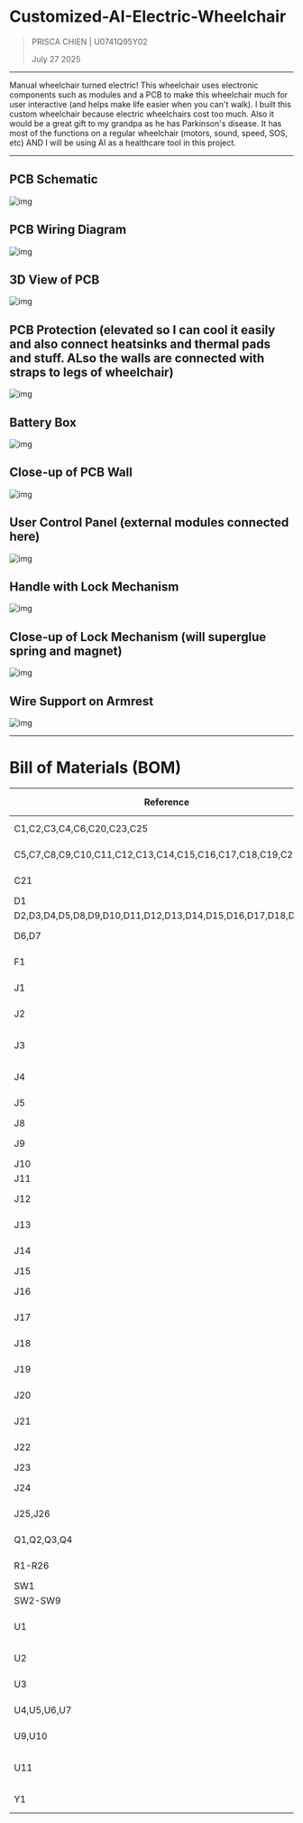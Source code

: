 # Customized-AI-Electric-Wheelchair

>PRISCA CHIEN | U0741Q95Y02
>
>July 27 2025
---

Manual wheelchair turned electric! This wheelchair uses electronic components such as modules and a PCB to make this wheelchair much for user interactive (and helps make life easier when you can't walk). 
I built this custom wheelchair because electric wheelchairs cost too much. Also it would be a great gift to my grandpa as he has Parkinson's disease. It has most of the functions on a regular wheelchair (motors, sound, speed, SOS, etc) AND I will be using AI as a healthcare tool in this project. 

---

## PCB Schematic
![img](https://hc-cdn.hel1.your-objectstorage.com/s/v3/db5fbfbd7e0bc10afd8826d6d762fca40e77c986_screenshot_2025-07-31_at_6.03.55___pm.png)
## PCB Wiring Diagram
![img](https://hc-cdn.hel1.your-objectstorage.com/s/v3/d84d50014f3c763e20f84c45d50b902c72ce6dd0_screenshot_2025-07-31_at_6.04.13___pm.png)
## 3D View of PCB
![img](https://hc-cdn.hel1.your-objectstorage.com/s/v3/6ea45630e6804680592502100d09f40aed760abd_screenshot_2025-07-31_at_11.53.10___pm.png)
## PCB Protection (elevated so I can cool it easily and also connect heatsinks and thermal pads and stuff. ALso the walls are connected with straps to legs of wheelchair)
![img](https://hc-cdn.hel1.your-objectstorage.com/s/v3/807179f9a7847059bade0cff423d6ac2a8ea9139_screenshot_2025-08-01_at_12.14.26___am.png)
## Battery Box
![img](https://hc-cdn.hel1.your-objectstorage.com/s/v3/ed4c907d60fad636032d58342cff35c47ba04015_screenshot_2025-07-31_at_6.32.34___pm.png)
## Close-up of PCB Wall
![img](https://hc-cdn.hel1.your-objectstorage.com/s/v3/66d154698feb9bb12a59409ecfde0acb4c023f62_screenshot_2025-07-31_at_6.35.55___pm.png)
## User Control Panel (external modules connected here)
![img](https://hc-cdn.hel1.your-objectstorage.com/s/v3/22308247853b5489cdd5da76ab8be6df6bacaa96_screenshot_2025-07-31_at_10.06.07___pm.png)
## Handle with Lock Mechanism
![img](https://hc-cdn.hel1.your-objectstorage.com/s/v3/5a6ffb811a8e9d410a96445789bcb36389fe2946_screenshot_2025-07-31_at_10.58.33___pm.png)
## Close-up of Lock Mechanism (will superglue spring and magnet)
![img](https://hc-cdn.hel1.your-objectstorage.com/s/v3/5c3626e06f13cada701cf539a6c7b979acdeacb6_screenshot_2025-07-31_at_11.15.45___pm.png)
## Wire Support on Armrest
![img](https://hc-cdn.hel1.your-objectstorage.com/s/v3/3f076fdad0a60809efd0247c3fd230b4fd30fb90_screenshot_2025-07-31_at_11.17.25___pm.png)

---

# Bill of Materials (BOM)

| Reference | Qty | Description | Footprint | Purchase Link | Status |
|-----------|-----|-------------|-----------|---------------|---------|
| C1,C2,C3,C4,C6,C20,C23,C25 | 8 | Polarized Capacitor | CP_Radial_D5.0mm_P2.50mm | [AliExpress](https://www.aliexpress.com/item/1005002524973878.html) | |
| C5,C7,C8,C9,C10,C11,C12,C13,C14,C15,C16,C17,C18,C19,C22,C24 | 16 | Ceramic Capacitor | C_0603_1608Metric | [AliExpress](https://www.aliexpress.com/item/33000528620.html) | |
| C21 | 1 | Ceramic Capacitor (45°) | C_0603_1608Metric | [AliExpress](https://www.aliexpress.com/item/33000528620.html) | |
| D1 | 1 | TVS Diode | D_SMA | [AliExpress](https://www.aliexpress.com/item/1005002276080010.html) | |
| D2,D3,D4,D5,D8,D9,D10,D11,D12,D13,D14,D15,D16,D17,D18,D19 | 16 | Schottky Diode | D_SMA | [AliExpress](https://www.aliexpress.com/item/4001272645647.html) | |
| D6,D7 | 2 | LED | LED_D5.0mm | - | ✅ Have |
| F1 | 1 | Fuse | Fuse_BelFuse_0ZRE0005FF | - | ✅ Have |
| J1 | 1 | Buck Converter 24V→5V | PinSocket_1x04_P2.54mm | [AliExpress](https://www.aliexpress.com/item/1005006648976219.html) | |
| J2 | 1 | Buck Converter 24V→12V | FanPinHeader_1x04_P2.54mm | [AliExpress](https://www.aliexpress.com/item/1005004705881343.html) | |
| J3 | 1 | ICSP Programming Header | PinHeader_2x03_P2.54mm | - | ✅ Have |
| J4 | 1 | USB Serial | PinHeader_1x06_P1.00mm | - | ✅ Have |
| J5 | 1 | Raspberry Pi Zero | Harwin_M20-7812045_2x20 | [AliExpress](https://www.aliexpress.com/item/1005005792181612.html) | |
| J8 | 1 | Microphone | PinHeader_1x03_P1.00mm | [AliExpress](https://www.aliexpress.com/item/4001293896057.html) | |
| J9 | 1 | TFT 3.5" Display | PinHeader_1x14_P1.00mm | [AliExpress](https://www.aliexpress.com/item/1005008990800806.html) | |
| J10 | 1 | MPU6050 IMU | PinSocket_1x08_P2.54mm | [AliExpress](https://www.aliexpress.com/item/1005005682188615.html) | |
| J11 | 1 | DS3231 RTC | PinSocket_1x06_P2.54mm | [AliExpress](https://www.aliexpress.com/item/1005007143542894.html) | |
| J12 | 1 | Ultrasonic Sensor 1 | PinHeader_1x04_P1.00mm | - | ✅ Have |
| J13 | 1 | Ultrasonic Sensor 2 | PinHeader_1x04_P1.00mm | - | ✅ Have |
| J14 | 1 | Ultrasonic Sensor 3 | PinHeader_1x04_P1.00mm | - | ✅ Have |
| J15 | 1 | GPS Module | PinHeader_1x04_P1.00mm | [AliExpress](https://www.aliexpress.com/item/1005006459556070.html) | |
| J16 | 1 | Joystick Control | PinHeader_1x05_P1.00mm | - | ✅ Have |
| J17 | 1 | Temperature Sensor 1 | PinHeader_1x03_P1.00mm | - | ✅ Have |
| J18 | 1 | Temperature Sensor 2 | PinHeader_1x03_P1.00mm | - | ✅ Have |
| J19 | 1 | Servo 1 | PinHeader_1x02_P1.00mm | - | ✅ Have |
| J20 | 1 | Servo 2 | PinHeader_1x02_P1.00mm | - | ✅ Have |
| J21 | 1 | Linear Actuator | PinHeader_1x02_P1.00mm | - | ✅ Have |
| J22 | 1 | Audio Amplifier (LM386) | PinHeader_1x06_P1.00mm | [AliExpress](https://www.aliexpress.com/item/1005007577064258.html) | |
| J23 | 1 | Speaker | PinHeader_1x02_P1.00mm | [AliExpress](https://www.aliexpress.com/item/1005007504226811.html) | |
| J24 | 1 | XT60-M Power Connector | AMASS_XT60-M | [AliExpress](https://www.aliexpress.com/item/1005008955682135.html) | |
| J25,J26 | 2 | Motor Power Terminals | TerminalBlock_Phoenix_MKDS | [AliExpress](https://www.aliexpress.com/item/1005003179482974.html) | |
| Q1,Q2,Q3,Q4 | 4 | BSS138 MOSFET | SOT-23 | [AliExpress](https://www.aliexpress.com/item/1005009546772808.html) | |
| R1-R26 | 26 | Resistor | R_0603_1608Metric | - | ✅ Have |
| SW1 | 1 | SPST Switch | SW_PUSH-12mm | [AliExpress](https://www.aliexpress.com/item/1005006921918648.html) | |
| SW2-SW9 | 8 | Push Button | SW_PUSH-12mm | [AliExpress](https://www.aliexpress.com/item/1005007791349282.html) | |
| U1 | 1 | LM7805 Voltage Regulator | TO-220-3_Vertical | [AliExpress](https://www.aliexpress.com/item/10000200087213.html) | |
| U2 | 1 | AMS1117-3.3 Regulator | SOT-223-3_TabPin2 | [AliExpress](https://www.aliexpress.com/item/1005005774011848.html) | |
| U3 | 1 | ATMEGA2560-16AU MCU | TQFP100-0.5-14X14MM | [Digi-Key](https://www.digikey.ca/en/products/detail/microchip-technology/ATMEGA2560-16AU/735455) | |
| U4,U5,U6,U7 | 4 | BTS7960B Motor Driver | DPAK127P1490X440-8N | [AliExpress](https://www.aliexpress.com/item/1005006757604804.html) | |
| U9,U10 | 2 | L298N Motor Driver | TO-220-15_P2.54x2.54mm | [AliExpress](https://www.aliexpress.com/item/1462773567.html) | |
| U11 | 1 | ESP32-C3-MINI WiFi Module | XCVR_ESP32-C3-MINI-1-N4 | [AliExpress](https://www.aliexpress.com/item/1005007446928015.html) | |
| Y1 | 1 | Crystal Oscillator | Crystal_HC49-4H_Vertical | [AliExpress](https://www.aliexpress.com/item/1005002830871853.html) | |



